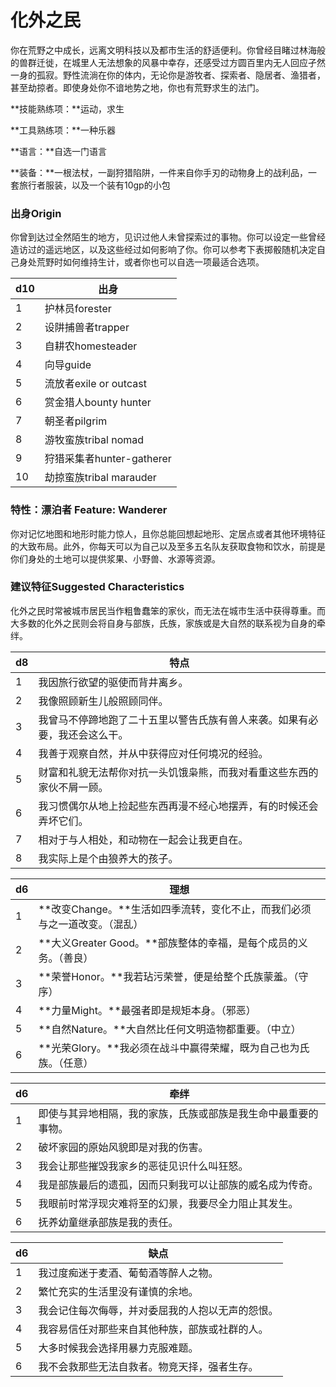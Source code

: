 # 化外之民

&#x20;   你在荒野之中成长，远离文明科技以及都市生活的舒适便利。你曾经目睹过林海般的兽群迁徙，在城里人无法想象的风暴中幸存，还感受过方圆百里内无人回应孑然一身的孤寂。野性流淌在你的体内，无论你是游牧者、探索者、隐居者、渔猎者，甚至劫掠者。即使身处你不谙地势之地，你也有荒野求生的法门。

**技能熟练项：**运动，求生

**工具熟练项：**一种乐器

**语言：**自选一门语言

**装备：**一根法杖，一副狩猎陷阱，一件来自你手刃的动物身上的战利品，一套旅行者服装，以及一个装有10gp的小包

### **出身Origin**

&#x20;   你曾到达过全然陌生的地方，见识过他人未曾探索过的事物。你可以设定一些曾经造访过的遥远地区，以及这些经过如何影响了你。你可以参考下表掷骰随机决定自己身处荒野时如何维持生计，或者你也可以自选一项最适合选项。

| **d10** | **出身**               |
| ------- | -------------------- |
| 1       | 护林员forester          |
| 2       | 设阱捕兽者trapper         |
| 3       | 自耕农homesteader       |
| 4       | 向导guide              |
| 5       | 流放者exile or outcast  |
| 6       | 赏金猎人bounty hunter    |
| 7       | 朝圣者pilgrim           |
| 8       | 游牧蛮族tribal nomad     |
| 9       | 狩猎采集者hunter-gatherer |
| 10      | 劫掠蛮族tribal marauder  |

### **特性：漂泊者** **Feature: Wanderer**

&#x20;   你对记忆地图和地形时能力惊人，且你总能回想起地形、定居点或者其他环境特征的大致布局。此外，你每天可以为自己以及至多五名队友获取食物和饮水，前提是你们身处的土地可以提供浆果、小野兽、水源等资源。

### **建议特征Suggested Characteristics**

&#x20;   化外之民时常被城市居民当作粗鲁蠢笨的家伙，而无法在城市生活中获得尊重。而大多数的化外之民则会将自身与部族，氏族，家族或是大自然的联系视为自身的牵绊。

| **d8** | **特点**                                |
| ------ | ------------------------------------- |
| 1      | 我因旅行欲望的驱使而背井离乡。                       |
| 2      | 我像照顾新生儿般照顾同伴。                         |
| 3      | 我曾马不停蹄地跑了二十五里以警告氏族有兽人来袭。如果有必要，我还会这么干。 |
| 4      | 我善于观察自然，并从中获得应对任何境况的经验。               |
| 5      | 财富和礼貌无法帮你对抗一头饥饿枭熊，而我对看重这些东西的家伙不屑一顾。   |
| 6      | 我习惯偶尔从地上捡起些东西再漫不经心地摆弄，有的时候还会弄坏它们。     |
| 7      | 相对于与人相处，和动物在一起会让我更自在。                 |
| 8      | 我实际上是个由狼养大的孩子。                        |

| **d6** | **理想**                                     |
| ------ | ------------------------------------------ |
| 1      | **改变Change。**生活如四季流转，变化不止，而我们必须与之一道改变。（混乱） |
| 2      | **大义Greater Good。**部族整体的幸福，是每个成员的义务。（善良）   |
| 3      | **荣誉Honor。**我若玷污荣誉，便是给整个氏族蒙羞。（守序）          |
| 4      | **力量Might。**最强者即是规矩本身。（邪恶）                 |
| 5      | **自然Nature。**大自然比任何文明造物都重要。（中立）            |
| 6      | **光荣Glory。**我必须在战斗中赢得荣耀，既为自己也为氏族。（任意）      |

| **d6** | **牵绊**                          |
| ------ | ------------------------------- |
| 1      | 即使与其异地相隔，我的家族，氏族或部族是我生命中最重要的事物。 |
| 2      | 破坏家园的原始风貌即是对我的伤害。               |
| 3      | 我会让那些摧毁我家乡的恶徒见识什么叫狂怒。           |
| 4      | 我是部族最后的遗孤，因而只剩我可以让部族的威名成为传奇。    |
| 5      | 我眼前时常浮现灾难将至的幻景，我要尽全力阻止其发生。      |
| 6      | 抚养幼童继承部族是我的责任。                  |

| **d6** | **缺点**                   |
| ------ | ------------------------ |
| 1      | 我过度痴迷于麦酒、葡萄酒等醉人之物。       |
| 2      | 繁忙充实的生活里没有谨慎的余地。         |
| 3      | 我会记住每次侮辱，并对委屈我的人抱以无声的怨恨。 |
| 4      | 我容易信任对那些来自其他种族，部族或社群的人。  |
| 5      | 大多时候我会选择用暴力克服难题。         |
| 6      | 我不会救那些无法自救者。物竞天择，强者生存。   |
